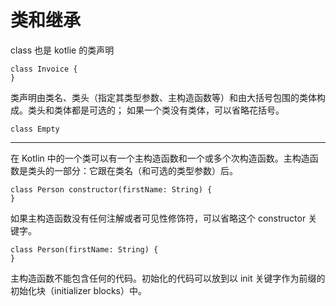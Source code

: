 # 类和继承
class 也是 kotlie 的类声明

	class Invoice {
	}

类声明由类名、类头（指定其类型参数、主构造函数等）和由大括号包围的类体构成。类头和类体都是可选的； 如果一个类没有类体，可以省略花括号。

	class Empty
---

在 Kotlin 中的一个类可以有一个主构造函数和一个或多个次构造函数。主构造函数是类头的一部分：它跟在类名（和可选的类型参数）后。

	class Person constructor(firstName: String) {
	}

如果主构造函数没有任何注解或者可见性修饰符，可以省略这个 constructor 关键字。

	class Person(firstName: String) {
	}

主构造函数不能包含任何的代码。初始化的代码可以放到以 init 关键字作为前缀的初始化块（initializer blocks）中。